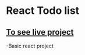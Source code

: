 # React Todo list

 ## [To see live project](https://anilcosarsstodoo.netlify.app)


-Basic react project



